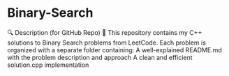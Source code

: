 # Binary-Search
🔍 Description (for GitHub Repo) 📘 This repository contains my C++ solutions to Binary Search problems from LeetCode. Each problem is organized with a separate folder containing:  A well-explained README.md with the problem description and approach  A clean and efficient solution.cpp implementation
